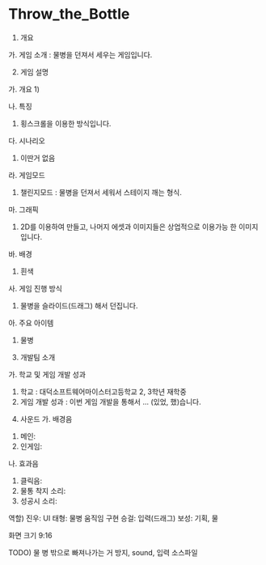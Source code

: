 # Throw_the_Bottle
1. 개요
 
 가. 게임 소개 : 물병을 던져서 세우는 게임입니다.

2. 게임 설명
 
 가. 개요
  1)
 
 나. 특징
  1) 횡스크롤을 이용한 방식입니다.
 
 다. 시나리오
  1) 이딴거 없음
 
 라. 게임모드
  1) 챌린지모드 : 물병을 던져서 세워서 스테이지 깨는 형식.
 
 마. 그래픽
  1) 2D를 이용하여 만들고, 나머지 에셋과 이미지들은 상업적으로 이용가능 한 이미지입니다.
 
 바. 배경
  1) 흰색
 
 사. 게임 진행 방식
  1) 물병을 슬라이드(드래그) 해서 던집니다.
 
 아. 주요 아이템
  1) 물병

3. 개발팀 소개
 
 가. 학교 및 게임 개발 성과
  1) 학교 : 대덕소프트웨어마이스터고등학교 2, 3학년 재학중
  2) 게임 개발 성과 : 이번 게임 개발을 통해서 ... (있었, 했)습니다.

4. 사운드
 가. 배경음
  1) 메인:
  2) 인게임:
 
 나. 효과음
  1) 클릭음:
  2) 물통 착지 소리:
  3) 성공시 소리:

역할)
 진우: UI
 태형: 물병 움직임 구현
 승걸: 입력(드래그)
 보성: 기획, 물 

화면 크기 9:16


TODO)
 물 병 밖으로 빠져나가는 거 방지, sound, 입력 소스파일 
